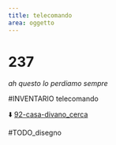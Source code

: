 ```yaml
---
title: telecomando
area: oggetto
---
```

# 237
_ah questo lo perdiamo sempre_

#INVENTARIO telecomando

⬇️ [92-casa-divano_cerca](92-casa-divano_cerca.md)

#TODO_disegno